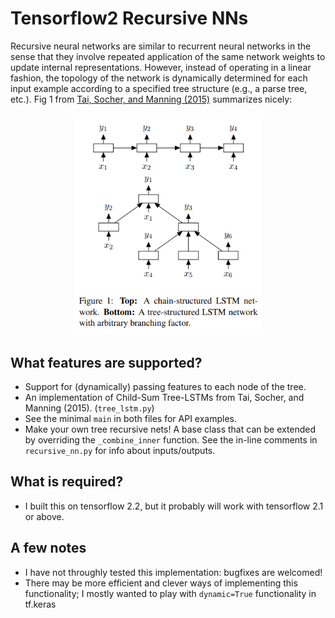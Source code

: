 # Tensorflow2 Recursive NNs

Recursive neural networks are similar to recurrent neural networks in the sense that they involve repeated application of the same network weights to update internal representations. However, instead of operating in a linear fashion, the topology of the network is dynamically determined for each input example according to a specified tree structure (e.g., a parse tree, etc.). Fig 1 from [Tai, Socher, and Manning (2015)](https://arxiv.org/pdf/1503.00075.pdf) summarizes nicely:

<p align="center">
  <img width="300" src="https://github.com/jmhessel/recursive_nn_tf2/raw/master/treelstm.png">
</p>

## What features are supported?

- Support for (dynamically) passing features to each node of the tree.
- An implementation of Child-Sum Tree-LSTMs from Tai, Socher, and Manning (2015). (`tree_lstm.py`)
- See the minimal `main` in both files for API examples.
- Make your own tree recursive nets! A base class that can be extended by overriding the `_combine_inner` function. See the in-line comments in `recursive_nn.py` for info about inputs/outputs.

## What is required?

- I built this on tensorflow 2.2, but it probably will work with tensorflow 2.1 or above.

## A few notes

- I have not throughly tested this implementation: bugfixes are welcomed!
- There may be more efficient and clever ways of implementing this functionality; I mostly wanted to play with `dynamic=True` functionality in tf.keras
